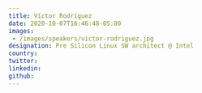 ```yaml
---
title: Víctor Rodríguez
date: 2020-10-07T16:46:48-05:00
images:
 - /images/speakers/victor-rodriguez.jpg
designation: Pre Silicon Linux SW architect @ Intel
country: 
twitter: 
linkedin: 
github: 
---
```


